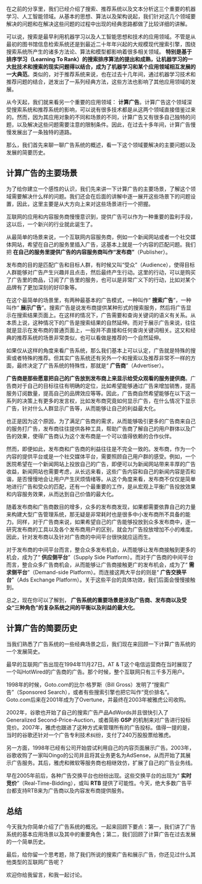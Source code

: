 在之前的分享里，我们已经介绍了搜索、推荐系统以及文本分析这三个重要的机器学习、人工智能领域。从基本的思想、算法以及架构说起，我们针对这几个领域要解决的问题和在解决这些问题的过程中出现的经典思路都做了比较详细的讲解。

可以说，搜索是最早利用机器学习以及人工智能思想和技术的应用领域。不管是从最初的图书馆信息检索系统还是到最近二十年年兴起的大规模现代搜索引擎，围绕搜索系统所产生的诸多方法论、算法和模型都影响着很多相关领域。 **特别是基于排序学习（Learning To Rank）的搜索排序算法的提出和成熟，让机器学习的一大批技术和搜索的现实问题得以结合，成为了机器学习和某个应用领域相互发展的一大典范**。类似的，对于推荐系统来说，也在过去十几年间，通过机器学习技术和推荐问题的结合，迸发出了一系列经典方法，这些方法也影响了其他应用领域的发展。

从今天起，我们就来看另一个重要的应用领域： **计算广告**。计算广告这个领域深受搜索系统和推荐系统的影响，可以说有很多技术都是从这两个领域直接借鉴过来的。然而，因为其应用对象的不同和场景的不同，计算广告又有很多自己独特的问题，以及解决这些问题需要注意的限制条件。因此，在过去十多年间，计算广告慢慢发展出了一条独特的道路。

那么，我们首先来聊一聊广告系统的概述，看一下这个领域要解决的主要问题以及发展的简要历史。

## 计算广告的主要场景

为了给你建立一个感性的认识，我们先来讲一下计算广告的主要场景，了解这个领域需要解决什么样的问题。我们还会在后面的讲解中逐一展开这些场景下的问题设置，因此，这里主要是从大方向上来对这些场景进行一个把握。

互联网的应用和内容服务商慢慢意识到，提供广告可以作为一种重要的盈利手段，这以后，一个新兴的行业就此诞生了。

从最简单的场景来说，一个互联网内容服务商，例如一个新闻网站或者一个社交媒体网站，希望在自己的服务里插入广告，这基本上就是一个内容的匹配问题。我们把 **在自己的服务里提供广告的内容服务商叫作“发布商”**（Publisher）。

发布商的目的是匹配广告和目标人群，有时候又叫“受众”（Audience），使得目标人群能够对广告产生兴趣并且点击，然后最终产生行动。这里的行动，可以是购买了广告里的商品，订阅了广告里的服务，也可以是非常广义下的行动，比如对某个品牌有了更加深刻的好印象等。

在这个最简单的场景里，有两种最基本的广告模式，一种叫作“ **搜索广告**”，一种叫作“ **展示广告**”。搜索广告是说发布商提供某种形式的搜索服务，然后将广告显示在搜索结果页面上。在这样的情况下，广告需要和查询关键词的语义有关系。从本质上说，这种情况下的广告是搜索结果的自然延伸。而对于展示广告来说，往往就是显示在发布商的普通页面上，一般并不直接和任何查询关键词相关。这又和经典的推荐系统的场景非常类似，也可以看做是推荐的一个自然延伸。

如果仅从这样的角度来看广告系统，那么我们基本上可以认定，广告就是特殊的搜索或者特殊的推荐。但其实广告系统还有另外一个和搜索以及推荐非常不一样的方面，最终决定了广告系统的特殊性，那就是“ **广告商**”（Advertiser）。

**广告商是那些愿意把自己的广告放到发布商上来显示给受众观看的服务提供商**。广告商对于自己的目标往往有明确的定位，比如希望能够通过广告来增加销售，提高服务订阅数量，提高自己的品牌效应等等。因此，广告商自然希望能够在以下这一系列的决策上有更多的发言权，比如发布商究竟如何显示广告，在什么情况下显示广告，针对什么人群显示广告等，从而能够让自己的利益最大化。

也正是因为这个原因，为了满足广告商的需求，从而能够吸引更多的广告商来自己的服务打广告，发布商往往提供各种工具，帮助广告商了解自己的用户群体以及广告的效果，使得广告商认为这个发布商是一个可以值得依赖的合作伙伴。

然而，即便如此，发布商和广告商的利益往往是不完全一致的。发布商，作为一个内容的提供平台或是一个社交媒体平台，需要照顾自己用户群的感受。例如，一个医院希望在一个新闻网站上投放自己的广告，即便可以为新闻网站带来丰厚的广告收益，新闻网站也需要考虑，从长远来看，这些广告内容和自己的新闻内容是否和谐，是否慢慢地会让用户产生厌烦情绪等。从这个角度来看，发布商不仅仅是简单地进行广告和受众的匹配，还有一个最重要的工作，是从宏观上平衡广告投放效果和内容服务效果，从而达到自己价值的最大化。

随着发布商和广告商数目的增多，众多的发布商发现，如果都需要依靠自己的力量来构建大型广告管理系统，那无疑是非常耗时也是很多中小发布商所不具备的能力。同样，对于广告商来说，如果希望自己的广告能够投放到众多发布商中，逐一研究发布商的工具以及各个发布商用户的区别，就会为广告投放增加不小的难度。因此，针对发布商以及针对广告商的中间平台很快就应运而生。

对于发布商的中间平台而言，整合众多发布机会，从而能够让发布商接触到更多的机会，成为了“ **供应侧平台**”（Supply Side Platform）。而对于广告商的中间平台而言，整合众多广告商机会，从而能够让广告商接触更广的发布机会，成为了“ **需求侧平台**”（Demand-side Platform）。而连接这两大平台的则是“ **广告交换平台**”（Ads Exchange Platform）。关于这些平台的具体功效，我们后面会慢慢接触到。

总之，现在你可以了解到， **广告系统的重要场景是涉及广告商、发布商以及受众“三种角色”的复杂系统之间的平衡以及利益的最大化**。

## 计算广告的简要历史

当我们熟悉了广告系统的一些经典场景之后，我们现在来回顾一下计算广告系统的一个发展简史。

最早的互联网广告出现在1994年11月27日。AT & T这个电信运营商在当时展现了一个叫HotWired的广告商的广告。那个时候，整个互联网只有三千多万用户。

1998年的时候，Goto.com的比尔⋅格罗斯（Bill Gross）发明了“搜索广告”（Sponsored Search），或者有些搜索引擎也把它叫作“竞价排名”。Goto.com后来在2001年成为了Overtune，并最终在2003年被雅虎公司收购。

2002年，谷歌也开始了自己的搜索广告产品AdWords并且很快引入了Generalized Second-Price-Auction，或者简称 **GSP** 的机制来对广告进行投标竞价。2007年，雅虎也跟进了这种方式来管理所有的广告投标。值得一提的是，当时的谷歌还针对一个广告专利技术纠纷，支付了240万股股票给雅虎。

另一方面，1998年已经有公司开始尝试利用自己的内容页面展示广告。2003年，谷歌收购了一家叫Oingo的公司并且将其业务更名为AdSense，从而开始了其展示广告服务。其后，雅虎和微软等服务商也相继效仿，扩展了自己的广告业务线。

早在2005年前后，各种广告交换平台也纷纷出现。这些交换平台的出现为“ **实时竞价**”（Real-Time-Bidding），或叫 **RTB** 提供了可能性。今天，绝大多数广告平台都支持RTB来为广告商以及内容发布商提供服务。

## 总结

今天我为你简单介绍了广告系统的概况。一起来回顾下要点：第一，我们讲了广告系统的基本应用场景以及其中的重要角色；第二，我们回顾了计算广告在过去发展的一个简单历史。

最后，给你留一个思考题，除了我们所说的搜索广告和展示广告，你还见过什么其他类型的互联网广告呢？

欢迎你给我留言，和我一起讨论。